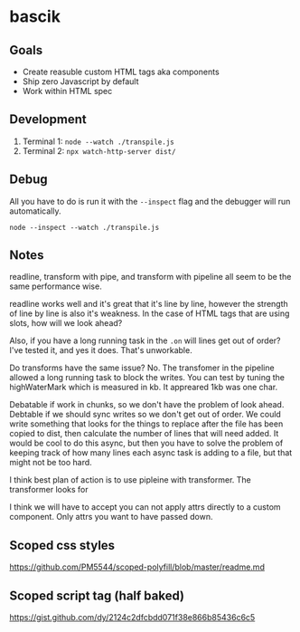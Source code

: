 # bascik

## Goals

- Create reasuble custom HTML tags aka components
- Ship zero Javascript by default
- Work within HTML spec

## Development

1. Terminal 1: `node --watch ./transpile.js`
2. Terminal 2: `npx watch-http-server dist/`

## Debug

All you have to do is run it with the `--inspect` flag and the debugger will run automatically.

`node --inspect --watch ./transpile.js`

## Notes

readline, transform with pipe, and transform with pipeline all seem
to be the same performance wise.

readline works well and it's great that it's line by line,
however the strength of line by line is also it's weakness.
In the case of HTML tags that are using slots, how will we look ahead?

Also, if you have a long running task in the `.on` will lines get out of order? I've tested it, and yes it does. That's unworkable.

Do transforms have the same issue?
No. The transfomer in the pipeline allowed a long running task to block the writes.
You can test by tuning the highWaterMark which is measured in kb. It appreared 1kb was one char.

Debatable if work in chunks, so we don't have the problem of look ahead.
Debtable if we should sync writes so we don't get out of order.
We could write something that looks for the things to replace after the file has been copied to dist, then calculate the number of lines that will need added.
It would be cool to do this async, but then you have to solve the problem of keeping track of how many lines each async task is adding to a file, but that might not be too hard.

I think best plan of action is to use pipleine with transformer.
The transformer looks for

I think we will have to accept you can not apply attrs directly to a custom component. Only attrs you want to have passed down.

## Scoped css styles

https://github.com/PM5544/scoped-polyfill/blob/master/readme.md

## Scoped script tag (half baked)

https://gist.github.com/dy/2124c2dfcbdd071f38e866b85436c6c5
